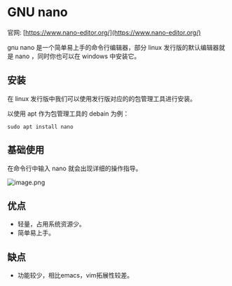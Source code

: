 # GNU nano

官网: [https://www.nano-editor.org/](https://www.nano-editor.org/)

gnu nano 是一个简单易上手的命令行编辑器，部分 linux 发行版的默认编辑器就是 nano ，同时你也可以在 windows 中安装它。

## 安装

在 linux 发行版中我们可以使用发行版对应的的包管理工具进行安装。

以使用 apt 作为包管理工具的 debain 为例：

```shell
sudo apt install nano
```

## 基础使用

在命令行中输入 nano 就会出现详细的操作指导。

![image.png](https://s2.loli.net/2023/02/04/OLH9r4kAGCQ83ua.png)

## 优点

- 轻量，占用系统资源少。
- 简单易上手。

## 缺点

- 功能较少，相比emacs，vim拓展性较差。
